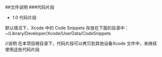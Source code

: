 
##文件说明
###代码片段
* 1.0 代码片段

 默认情况下，Xcode 中的 Code Snippets 存放在下面的目录中：
 ~/Library/Developer/Xcode/UserData/CodeSnippets
 
 //说明
 在本项目根目录下，代码片段可以拷贝到其他设备Xcode 文件中，来继续使用这些代码片段

